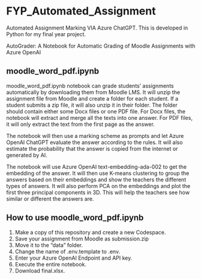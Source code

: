 # FYP_Automated_Assignment
Automated Assignment Marking VIA Azure ChatGPT. This is developed in Python for my final year project.

AutoGrader: A Notebook for Automatic Grading of Moodle Assignments with Azure OpenAI


## moodle_word_pdf.ipynb
moodle_word_pdf.ipynb notebook can grade students’ assignments automatically by downloading them from Moodle LMS. It will unzip the assignment file from Moodle and create a folder for each student. If a student submits a zip file, it will also unzip it in their folder. The folder should contain either some Docx files or one PDF file. For Docx files, the notebook will extract and merge all the texts into one answer. For PDF files, it will only extract the text from the first page as the answer.

The notebook will then use a marking scheme as prompts and let Azure OpenAI ChatGPT evaluate the answer according to the rules. It will also estimate the probability that the answer is copied from the internet or generated by AI.

The notebook will use Azure OpenAI text-embedding-ada-002 to get the embedding of the answer. It will then use K-means clustering to group the answers based on their embeddings and show the teachers the different types of answers. It will also perform PCA on the embeddings and plot the first three principal components in 3D. This will help the teachers see how similar or different the answers are.

## How to use moodle_word_pdf.ipynb 
1. Make a copy of this repository and create a new Codespace.
2. Save your assignment from Moodle as submission.zip
3. Move it to the “data” folder.
4. Change the name of .env.template to .env.
5. Enter your Azure OpenAI Endpoint and API key.
6. Execute the entire notebook.
7. Download final.xlsx.
